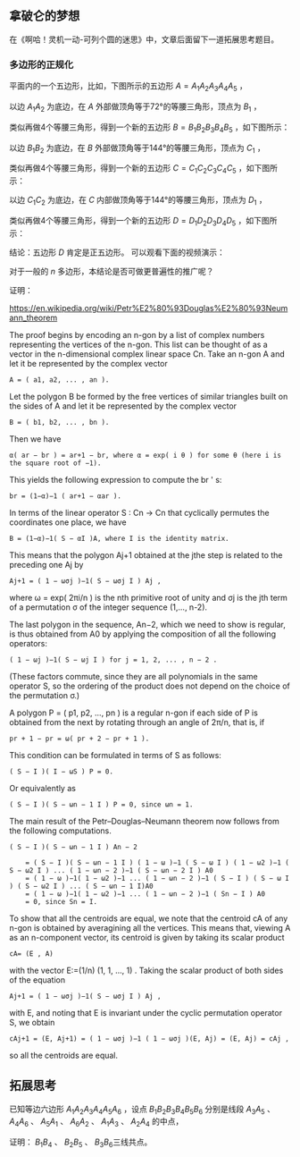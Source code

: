 ## 拿破仑的梦想

在《啊哈！灵机一动-可列个圆的迷思》中，文章后面留下一道拓展思考题目。

### 多边形的正规化

平面内的一个五边形，比如，下图所示的五边形 $A=A_1A_2A_3A_4A_5$ ，

以边 $A_1A_2$ 为底边，在 $A$ 外部做顶角等于72°的等腰三角形，顶点为 $B_1$ ，

类似再做4个等腰三角形，得到一个新的五边形 $B=B_1B_2B_3B_4B_5$ ，如下图所示：

以边 $B_1B_2$ 为底边，在 $B$ 外部做顶角等于144°的等腰三角形，顶点为 $C_1$ ，

类似再做4个等腰三角形，得到一个新的五边形 $C=C_1C_2C_3C_4C_5$ ，如下图所示：

以边 $C_1C_2$ 为底边，在 $C$ 内部做顶角等于144°的等腰三角形，顶点为 $D_1$ ，

类似再做4个等腰三角形，得到一个新的五边形 $D=D_1D_2D_3D_4D_5$ ，如下图所示：

结论：五边形 $D$ 肯定是正五边形。
可以观看下面的视频演示：

对于一般的 $n$ 多边形，本结论是否可做更普遍性的推广呢？

证明：

https://en.wikipedia.org/wiki/Petr%E2%80%93Douglas%E2%80%93Neumann_theorem

The proof begins by encoding an n-gon by a list of complex numbers representing the vertices of the n-gon. This list can be thought of as a vector in the n-dimensional complex linear space Cn. Take an n-gon A and let it be represented by the complex vector

    A = ( a1, a2, ... , an ).

Let the polygon B be formed by the free vertices of similar triangles built on the sides of A and let it be represented by the complex vector

    B = ( b1, b2, ... , bn ).

Then we have

    α( ar − br ) = ar+1 − br, where α = exp( i θ ) for some θ (here i is the square root of −1).

This yields the following expression to compute the br ' s:

    br = (1−α)−1 ( ar+1 − αar ).

In terms of the linear operator S : Cn → Cn that cyclically permutes the coordinates one place, we have

    B = (1−α)−1( S − αI )A, where I is the identity matrix.

This means that the polygon Aj+1 obtained at the jthe step is related to the preceding one Aj by

    Aj+1 = ( 1 − ωσj )−1( S − ωσj I ) Aj ,

where ω = exp( 2πi/n ) is the nth primitive root of unity and σj is the jth term of a permutation σ of the integer sequence (1,..., n-2).

The last polygon in the sequence, An−2, which we need to show is regular, is thus obtained from A0 by applying the composition of all the following operators:

    ( 1 − ωj )−1( S − ωj I ) for j = 1, 2, ... , n − 2 .

(These factors commute, since they are all polynomials in the same operator S, so the ordering of the product does not depend on the choice of the permutation σ.)

A polygon P = ( p1, p2, ..., pn ) is a regular n-gon if each side of P is obtained from the next by rotating through an angle of 2π/n, that is, if

    pr + 1 − pr = ω( pr + 2 − pr + 1 ).

This condition can be formulated in terms of S as follows:

    ( S − I )( I − ωS ) P = 0.

Or equivalently as

    ( S − I )( S − ωn − 1 I ) P = 0, since ωn = 1.

The main result of the Petr–Douglas–Neumann theorem now follows from the following computations.

    ( S − I )( S − ωn − 1 I ) An − 2

        = ( S − I )( S − ωn − 1 I ) ( 1 − ω )−1 ( S − ω I ) ( 1 − ω2 )−1 ( S − ω2 I ) ... ( 1 − ωn − 2 )−1 ( S − ωn − 2 I ) A0
        = ( 1 − ω )−1( 1 − ω2 )−1 ... ( 1 − ωn − 2 )−1 ( S − I ) ( S − ω I ) ( S − ω2 I ) ... ( S − ωn − 1 I)A0
        = ( 1 − ω )−1( 1 − ω2 )−1 ... ( 1 − ωn − 2 )−1 ( Sn − I ) A0
        = 0, since Sn = I.

To show that all the centroids are equal, we note that the centroid cA of any n-gon is obtained by averagining all the vertices. This means that, viewing A as an n-component vector, its centroid is given by taking its scalar product

    cA= (E , A)

with the vector E:=(1/n) (1, 1, ..., 1) . Taking the scalar product of both sides of the equation

    Aj+1 = ( 1 − ωσj )−1( S − ωσj I ) Aj ,

with E, and noting that E is invariant under the cyclic permutation operator S, we obtain

    cAj+1 = (E, Aj+1) = ( 1 − ωσj )−1 ( 1 − ωσj )(E, Aj) = (E, Aj) = cAj ,

so all the centroids are equal. 

## 拓展思考

已知等边六边形 $A_1A_2A_3A_4A_5A_6$ ，设点 $B_1B_2B_3B_4B_5B_6$ 分别是线段 $A_3A_5$ 、 $A_4A_6$ 、 $A_5A_1$ 、 $A_6A_2$ 、 $A_1A_3$ 、 $A_2A_4$ 的中点，

证明： $B_1B_4$ 、 $B_2B_5$ 、 $B_3B_6$ ​三线共点。


